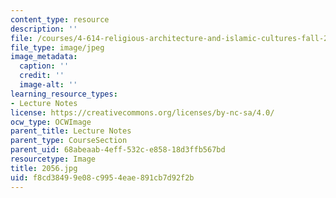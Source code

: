 ```yaml
---
content_type: resource
description: ''
file: /courses/4-614-religious-architecture-and-islamic-cultures-fall-2002/f8cd38499e08c9954eae891cb7d92f2b_2056.jpg
file_type: image/jpeg
image_metadata:
  caption: ''
  credit: ''
  image-alt: ''
learning_resource_types:
- Lecture Notes
license: https://creativecommons.org/licenses/by-nc-sa/4.0/
ocw_type: OCWImage
parent_title: Lecture Notes
parent_type: CourseSection
parent_uid: 68abeaab-4eff-532c-e858-18d3ffb567bd
resourcetype: Image
title: 2056.jpg
uid: f8cd3849-9e08-c995-4eae-891cb7d92f2b
---
```

